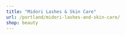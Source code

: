 ```yaml
---
title: "Midori Lashes & Skin Care"
url: /portland/midori-lashes-and-skin-care/
shop: beauty
---
```

